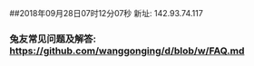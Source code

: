 ##2018年09月28日07时12分07秒 新址: 142.93.74.117
### 兔友常见问题及解答: https://github.com/wanggonging/d/blob/w/FAQ.md
